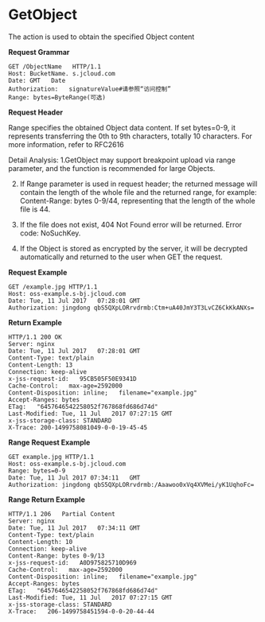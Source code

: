 # GetObject

The action is used to obtain the specified Object content

**Request Grammar**
```
GET /ObjectName   HTTP/1.1
Host: BucketName. s.jcloud.com
Date: GMT   Date     
Authorization:   signatureValue#请参照“访问控制”
Range: bytes=ByteRange(可选)
```
**Request Header**

Range specifies the obtained Object data content. If set   bytes=0-9, it represents transferring the 0th to 9th characters, totally 10 characters. For more information, refer to RFC2616

Detail Analysis:
1.GetObject may support breakpoint upload via range parameter, and the function is recommended for large Objects.

2. If Range parameter is used in request header; the returned message will contain the length of the whole file and the returned range, for example: Content-Range: bytes 0-9/44, representing that the length of the whole file is 44.

3. If the file does not exist, 404 Not Found error will be returned. Error code: NoSuchKey.

4. If the Object is stored as encrypted by the server, it will be decrypted automatically and returned to the user when GET the request.

**Request Example**
```
GET /example.jpg HTTP/1.1
Host: oss-example.s-bj.jcloud.com
Date: Tue, 11 Jul 2017   07:28:01 GMT    
Authorization: jingdong qbS5QXpLORrvdrmb:Ctm+uA40JmY3T3LvCZ6CkKkANXs=
```
**Return Example**
```
HTTP/1.1 200 OK
Server: nginx
Date: Tue, 11 Jul 2017   07:28:01 GMT
Content-Type: text/plain
Content-Length: 13
Connection: keep-alive
x-jss-request-id:   95CB505F50E9341D
Cache-Control:   max-age=2592000
Content-Disposition: inline;   filename="example.jpg"
Accept-Ranges: bytes
ETag:   "6457646542258052f767868fd686d74d"
Last-Modified: Tue, 11 Jul   2017 07:27:15 GMT
x-jss-storage-class: STANDARD
X-Trace: 200-1499758081049-0-0-19-45-45
```
**Range Request Example**
```
GET example.jpg HTTP/1.1
Host: oss-example.s-bj.jcloud.com
Range: bytes=0-9   
Date: Tue, 11 Jul 2017 07:34:11   GMT    
Authorization: jingdong qbS5QXpLORrvdrmb:/Aaawoo0xVq4XVMei/yK1UqhoFc=
```
**Range Return Example**
```
HTTP/1.1 206   Partial Content
Server: nginx
Date: Tue, 11 Jul 2017   07:34:11 GMT
Content-Type: text/plain
Content-Length: 10
Connection: keep-alive
Content-Range: bytes 0-9/13
x-jss-request-id:   A0D975825710D969
Cache-Control:   max-age=2592000
Content-Disposition: inline;   filename="example.jpg"
Accept-Ranges: bytes
ETag:   "6457646542258052f767868fd686d74d"
Last-Modified: Tue, 11 Jul   2017 07:27:15 GMT
x-jss-storage-class: STANDARD
X-Trace:   206-1499758451594-0-0-20-44-44
```
